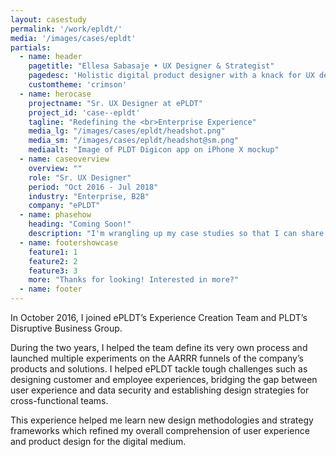 ```yaml
---
layout: casestudy
permalink: '/work/epldt/'
media: '/images/cases/epldt'
partials:
  - name: header
    pagetitle: "Ellesa Sabasaje • UX Designer & Strategist"
    pagedesc: 'Holistic digital product designer with a knack for UX design, UX strategy, UX research, prototyping and front-end development'
    customtheme: 'crimson'
  - name: herocase
    projectname: "Sr. UX Designer at ePLDT"
    project_id: 'case--epldt'
    tagline: "Redefining the <br>Enterprise Experience"
    media_lg: "/images/cases/epldt/headshot.png"
    media_sm: "/images/cases/epldt/headshot@sm.png"
    mediaalt: "Image of PLDT Digicon app on iPhone X mockup"
  - name: caseoverview
    overview: ""
    role: "Sr. UX Designer"
    period: "Oct 2016 - Jul 2018"
    industry: "Enterprise, B2B"
    company: "ePLDT"
  - name: phasehow
    heading: "Coming Soon!"
    description: "I'm wrangling up my case studies so that I can share my passion for creating great products and making a difference. Stay tuned!"
  - name: footershowcase
    feature1: 1
    feature2: 2
    feature3: 3
    more: "Thanks for looking! Interested in more?"
  - name: footer
---
```


In October 2016, I joined ePLDT’s Experience Creation Team and PLDT’s Disruptive Business Group.

During the two years, I helped the team define its very own process and launched multiple experiments on the AARRR funnels of the company’s products and solutions. I helped ePLDT tackle tough challenges such as designing customer and employee experiences, bridging the gap between user experience and data security and establishing design strategies for cross-functional teams.

This experience helped me learn new design methodologies and strategy frameworks which refined my overall comprehension of user experience and product design for the digital medium.
